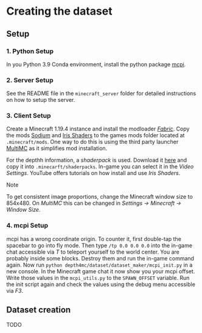 # Creating the dataset

## Setup

### 1. Python Setup

In you Python 3.9 Conda environment, install the python package [mcpi](https://github.com/martinohanlon/mcpi).

### 2. Server Setup

See the README file in the `minecraft_server` folder for detailed instructions on how to setup the server.

### 3. Client Setup

Create a Minecraft 1.19.4 instance and install the modloader *[Fabric](https://fabricmc.net/)*. Copy the mods [Sodium](https://modrinth.com/mod/sodium/version/mc1.19.4-0.4.10) and [Iris Shaders](https://modrinth.com/mod/iris/version/1.6.11+1.19.4) to the games mods folder located at `.minecraft/mods`. One way to do this is using the third party launcher [MultiMC](https://multimc.org/) as it simplifies mod installation.

For the depthh information, a *shaderpack* is used. Download it [here](https://www.youtube.com/redirect?event=video_description&redir_token=QUFFLUhqa0E3ZlVoTWVNMGRIaGhNUFBwbTNfTm1wZm9HZ3xBQ3Jtc0tsSThQcG1iQW5mNEhSeDFfWEJVOW5falgySDNIWDdIQmowMUdXemFaNEFYSUlUMDNyNnZackd1VVdCZVM3TFA1MV9fNVBaNUxDX2NmYVEzOXdvLWV6ZlpRaTVRTllxMU9BQ1lwcG1sblNIZHhOVFRFQQ&q=http%3A%2F%2Fwww.mediafire.com%2Ffile%2F5tan9hrgjhr3vu4%2FCPDepthMap.zip&v=nakyctgYDM8) and copy it into `.minecarft/shaderpacks`. In-game you can select it in the *Video Settings*. YouTube offers tutorials on how install and use *Iris Shaders*.

> [!NOTE]
> To get consistent image proportions, change the Minecraft window size to 854x480. On *MultiMC* this can be changed in *Settings -> Minecraft -> Window Size*.

### 4. mcpi Setup

mcpi has a wrong coordinate origin. To counter it, first double-tap the spacebar to go into fly mode. Then type `/tp 0.0 0.0 0.0` into the in-game chat accessible via *T* to teleport yourself to the world center. You are probably inside some blocks. Destroy them and run the in-game command again. Now run `python depth4mc/dataset/dataset_maker/mcpi_init.py` in a new console. In the Minecraft game chat it now show you your mcpi offset. Write those values in the `mcpi_utils.py` to the `SPAWN_OFFSET` variable. Run the init script again and check the values using the debug menu accessible via *F3*.

## Dataset creation

TODO